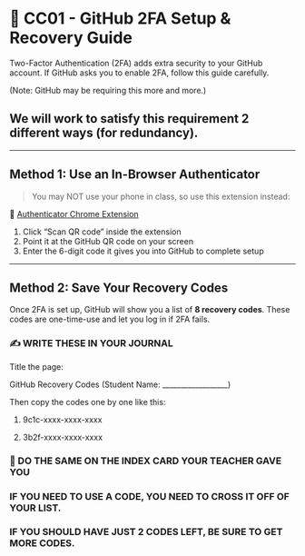 # 🔐 CC01 - GitHub 2FA Setup & Recovery Guide

Two-Factor Authentication (2FA) adds extra security to your GitHub account. If GitHub asks you to enable 2FA, follow this guide carefully.

(Note: GitHub may be requiring this more and more.)

## We will work to satisfy this requirement 2 different ways (for redundancy). 

---

## Method 1: Use an In-Browser Authenticator

> You may NOT use your phone in class, so use this extension instead:

🔗 [Authenticator Chrome Extension](https://chrome.google.com/webstore/detail/authenticator/bhghoamapcdpbohphigoooaddinpkbai)

1. Click “Scan QR code” inside the extension
2. Point it at the GitHub QR code on your screen
3. Enter the 6-digit code it gives you into GitHub to complete setup

---

## Method 2: Save Your Recovery Codes

Once 2FA is set up, GitHub will show you a list of **8 recovery codes**. These codes are one-time-use and let you log in if 2FA fails.

### ✍️ WRITE THESE IN YOUR JOURNAL

Title the page:

GitHub Recovery Codes
(Student Name: __________________)


Then copy the codes one by one like this:

1) 9c1c-xxxx-xxxx-xxxx

2) 3b2f-xxxx-xxxx-xxxx

### 📇 DO THE SAME ON THE INDEX CARD YOUR TEACHER GAVE YOU

### IF YOU NEED TO USE A CODE, YOU NEED TO CROSS IT OFF OF YOUR LIST.
### IF YOU SHOULD HAVE JUST 2 CODES LEFT, BE SURE TO GET MORE CODES.
